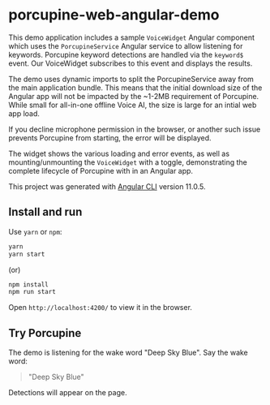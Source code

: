 # porcupine-web-angular-demo

This demo application includes a sample `VoiceWidget` Angular component which uses the `PorcupineService` Angular service to allow listening for keywords. Porcupine keyword detections are handled via the `keyword$` event. Our VoiceWidget subscribes to this event and displays the results.

The demo uses dynamic imports to split the PorcupineService away from the main application bundle. This means that the initial download size of the Angular app will not be impacted by the ~1-2MB requirement of Porcupine. While small for all-in-one offline Voice AI, the size is large for an intial web app load.

If you decline microphone permission in the browser, or another such issue prevents Porcupine from starting, the error will be displayed.

The widget shows the various loading and error events, as well as mounting/unmounting the `VoiceWidget` with a toggle, demonstrating the complete lifecycle of Porcupine with in an Angular app.

This project was generated with [Angular CLI](https://github.com/angular/angular-cli) version 11.0.5.

## Install and run

Use `yarn` or `npm`:

```bash
yarn
yarn start
```

(or)

```bash
npm install
npm run start
```

Open `http://localhost:4200/` to view it in the browser.

## Try Porcupine

The demo is listening for the wake word "Deep Sky Blue". Say the wake word:

> "Deep Sky Blue"

Detections will appear on the page.
